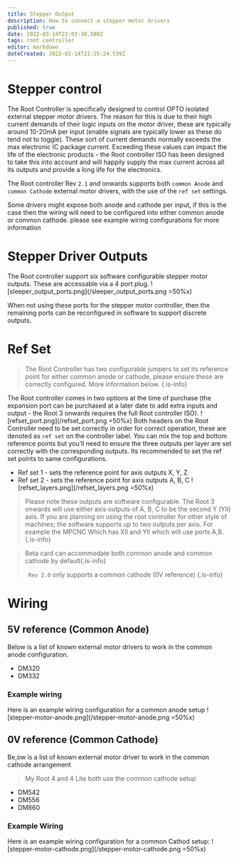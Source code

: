 ```yaml
---
title: Stepper Output
description: How to connect a stepper motor drivers
published: true
date: 2022-03-14T22:03:30.580Z
tags: root controller
editor: markdown
dateCreated: 2022-03-14T21:25:24.539Z
---
```


# Stepper control
The Root Controller is specifically designed to control OPTO isolated external stepper motor drivers. The reason for this is due to their high current demands of their logic inputs on the motor driver, these are typically around 10-20mA per input (enable signals are typically lower as these do tend not to toggle). These sort of current demands normally exceeds the max electronic IC package current. Exceeding these values can impact the life of the electronic products - the Root controller ISO has been designed to take this into account and will happily supply the max current across all its outputs and provide a long life for the electronics.

The Root controller Rev `2.1` and onwards supports both `common Anode` and `common Cathode` external motor drivers, with the use of the `ref set` settings. 

Some drivers might expose both anode and cathode per input, if this is the case then the wiring will need to be configured into either common anode or common cathode. please see example wiring configurations for more information

# Stepper Driver Outputs
The Root controller support six software configurable stepper motor outputs. These are accessable via a 4 port plug.
![sleeper_output_ports.png](/sleeper_output_ports.png =50%x)


When not using these ports for the stepper motor controller, then the remaining ports can be reconfigured in software to support discrete outputs.

# Ref Set 
> The Root Controller has two configurable jumpers to set its reference point for either common anode or cathode, please ensure these are correctly configured. More information below.  {.is-info} 

The Root controller comes in two options at the time of purchase (the expansion port can be purchased at a later date to add extra inputs and output - the Root 3 onwards requires the full Root controller ISO). 
![refset_port.png](/refset_port.png =50%x)
Both headers on the Root Controller need to be set correctly in order for correct operation, these are denoted as `ref set` on the controller label. You can mix the top and bottom reference points but you’ll need to ensure the three outputs per layer are set correctly with the corresponding outputs. Its recommended to set the ref set points to same configurations.

- Ref set 1 - sets the reference point for axis outputs X, Y, Z
- Ref set 2 - sets the reference point for axis outputs A, B, C
![refset_layers.png](/refset_layers.png =50%x)
> Please note these outputs are software configurable. The Root 3 onwards will use either axis outputs of A, B, C to be the second Y (YII) axis. If you are planning on using the root controller for other style of machines; the software supports up to two outputs per axis. For example the MPCNC Which has XII and YII which will use ports A,B.{.is-info} 

> Beta card can accommodate both common anode and common cathode by default{.is-info} 

>` Rev 2.0` only supports a common cathode (0V reference)  {.is-info} 

# Wiring
## 5V reference (Common Anode)
Below is a list of known external motor drivers to work in the common anode configuration. 
* DM320
* DM332
### Example wiring
Here is an example wiring configuration for a common anode setup
![stepper-motor-anode.png](/stepper-motor-anode.png =50%x)

## 0V reference (Common Cathode)
Be,ow is a list of known external motor driver to work in the common cathode arrangement

>  My Root 4 and 4 Lite both use the common cathode setup

* DM542
* DM556
* DM860
### Example Wiring
Here is an example wiring configuration for a common Cathod setup:
![stepper-motor-cathode.png](/stepper-motor-cathode.png =50%x)